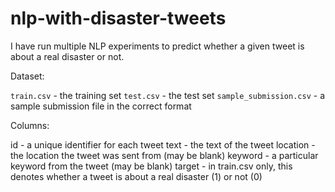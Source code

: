 # nlp-with-disaster-tweets

I have run multiple NLP experiments to predict whether a given tweet is about a real disaster or not.

Dataset:

`train.csv` - the training set
`test.csv` - the test set
`sample_submission.csv` - a sample submission file in the correct format

Columns:

id - a unique identifier for each tweet
text - the text of the tweet
location - the location the tweet was sent from (may be blank)
keyword - a particular keyword from the tweet (may be blank)
target - in train.csv only, this denotes whether a tweet is about a real disaster (1) or not (0)
